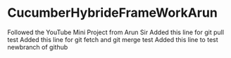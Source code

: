# CucumberHybrideFrameWorkArun
Followed the YouTube Mini Project from Arun Sir
Added this line for git pull test
Added this line for git fetch and git merge test
Added this line to test newbranch of github
